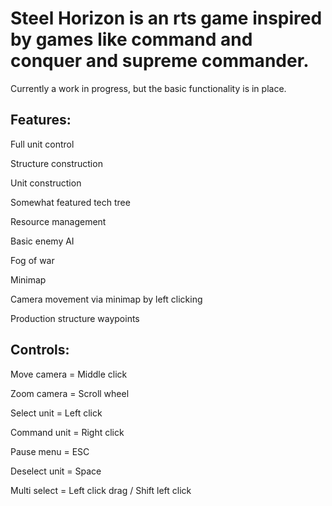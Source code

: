 <h1>Steel Horizon is an rts game inspired by games like command and conquer and supreme commander.</h1>

Currently a work in progress, but the basic functionality is in place.


<h2>Features:</h2>

Full unit control

Structure construction

Unit construction

Somewhat featured tech tree

Resource management

Basic enemy AI

Fog of war

Minimap

Camera movement via minimap by left clicking

Production structure waypoints


<h2>Controls:</h2>

Move camera = Middle click

Zoom camera = Scroll wheel

Select unit = Left click

Command unit = Right click

Pause menu = ESC

Deselect unit = Space

Multi select = Left click drag / Shift left click
